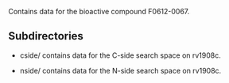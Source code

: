 Contains data for the bioactive compound F0612-0067.

## Subdirectories

- cside/ contains data for the C-side search space on rv1908c.

- nside/ contains data for the N-side search space on rv1908c.

